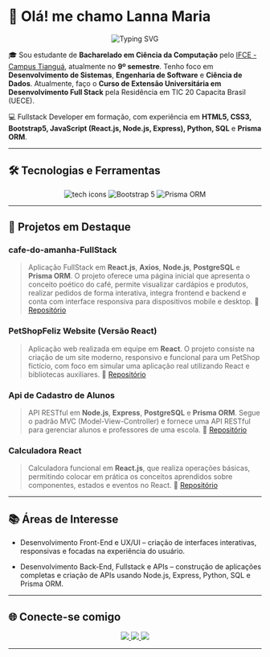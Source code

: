 # 👋 Olá! me chamo Lanna Maria

<p align="center">
  <img src="https://readme-typing-svg.herokuapp.com?font=Fira+Code&size=22&pause=1000&color=9B59B6&width=435&lines=Ola,+me+chamo+Lanna+Maria!;Desenvolvedora+Full+Stack;Apaixonada+por+Tecnologia;Seja+bem-vindo%28a%29%21" alt="Typing SVG"/>
</p>



🎓 Sou estudante de **Bacharelado em Ciência da Computação** pelo [IFCE - Campus Tianguá](https://ifce.edu.br/tiangua), atualmente no **9º semestre**. Tenho foco em **Desenvolvimento de Sistemas**, **Engenharia de Software** e **Ciência de Dados**. Atualmente, faço o **Curso de Extensão Universitária em Desenvolvimento Full Stack** pela Residência em TIC 20 Capacita Brasil (UECE).


💻 Fullstack Developer em formação, com experiência em **HTML5, CSS3, Bootstrap5, JavaScript (React.js, Node.js, Express), Python, SQL** e **Prisma ORM**.


---

## 🛠️ Tecnologias e Ferramentas
<p align="center">
  <img src="https://skillicons.dev/icons?i=html,css,js,react,nodejs,express,python,postgresql,git,github,vscode" alt="tech icons"/>
  <img src="https://img.shields.io/badge/Bootstrap-563d7c?style=for-the-badge&logo=bootstrap&logoColor=white" alt="Bootstrap 5"/>
  <img src="https://img.shields.io/badge/Prisma-2D3748?style=for-the-badge&logo=prisma&logoColor=white" alt="Prisma ORM"/>
</p>


---

## 💼 Projetos em Destaque

### cafe-do-amanha-FullStack
> Aplicação FullStack em **React.js**, **Axios**, **Node.js**, **PostgreSQL** e  **Prisma ORM**. O projeto oferece uma página inicial que apresenta o conceito poético do café, permite visualizar cardápios e produtos, realizar pedidos de forma interativa, integra frontend e backend e conta com interface responsiva para dispositivos mobile e desktop.
 🔗 [Repositório](https://github.com/Lanna-Maria/cafe-do-amanha-FullStack.git)

###  PetShopFeliz Website (Versão React)
> Aplicação web realizada em equipe em **React**. O projeto consiste na criação de um site moderno, responsivo e funcional para um PetShop fictício, com foco em simular uma aplicação real utilizando React e bibliotecas auxiliares.
🔗 [Repositório](https://github.com/Lanna-Maria/projeto-pet-shop-frontend.git)

###  Api de Cadastro de Alunos
> API RESTful em **Node.js**, **Express**, **PostgreSQL** e  **Prisma ORM**. Segue o padrão MVC (Model-View-Controller) e fornece uma API RESTful para gerenciar alunos e professores de uma escola.
🔗 [Repositório](https://github.com/Lanna-Maria/cadastro-de-alunos-backend.git)

###  Calculadora React
> Calculadora funcional  em **React.js**, que realiza operações básicas, permitindo colocar em prática os conceitos aprendidos sobre componentes, estados e eventos no React.
🔗 [Repositório](https://github.com/Lanna-Maria/Calculadora-React.git)

---

## 📚 Áreas de Interesse
- Desenvolvimento Front-End e UX/UI – criação de interfaces interativas, responsivas e focadas na experiência do usuário.

- Desenvolvimento Back-End, Fullstack e APIs – construção de aplicações completas e criação de APIs usando Node.js, Express, Python, SQL e Prisma ORM.

---

## 🌐 Conecte-se comigo
<p align="center">
  <a href="https://www.linkedin.com/in/lanna-maria" target="_blank">
    <img src="https://img.shields.io/badge/LinkedIn-%230077B5.svg?style=for-the-badge&logo=linkedin&logoColor=white"/>
  </a>
  <a href="mailto:lannamaria@gmail.com">
    <img src="https://img.shields.io/badge/Gmail-D14836?style=for-the-badge&logo=gmail&logoColor=white"/>
  </a>
  <a href="" target="_blank">
    <img src="https://img.shields.io/badge/Portfólio-%239B59B6.svg?style=for-the-badge&logo=firefox&logoColor=white"/>
  </a>
</p>

---

